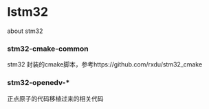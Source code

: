 # Istm32
about stm32

### stm32-cmake-common

stm32 封装的cmake脚本，参考https://github.com/rxdu/stm32_cmake

### stm32-openedv-*

正点原子的代码移植过来的相关代码

